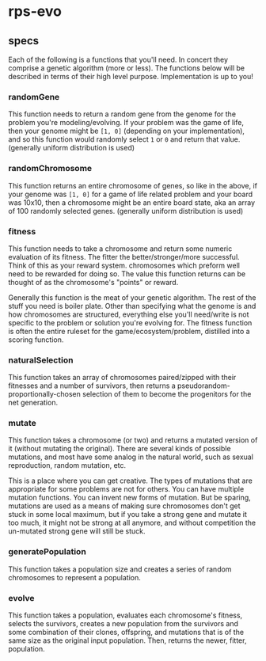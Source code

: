 # rps-evo

## specs

Each of the following is a functions that you'll need. In concert they comprise a genetic algorithm (more or less). The functions below will be described in terms of their high level purpose. Implementation is up to you!

### randomGene

This function needs to return a random gene from the genome for the problem you're modeling/evolving. If your problem was the game of life, then your genome might be `[1, 0]` (depending on your implementation), and so this function would randomly select `1` or `0` and return that value. (generally uniform distribution is used)

### randomChromosome

This function returns an entire chromosome of genes, so like in the above, if your genome was `[1, 0]` for a game of life related problem and your board was 10x10, then a chromosome might be an entire board state, aka an array of 100 randomly selected genes. (generally uniform distribution is used)

### fitness

This function needs to take a chromosome and return some numeric evaluation of its fitness. The fitter the better/stronger/more successful. Think of this as your reward system. chromosomes which preform well need to be rewarded for doing so. The value this function returns can be thought of as the chromosome's "points" or reward.

Generally this function is the meat of your genetic algorithm. The rest of the stuff you need is boiler plate. Other than specifying what the genome is and how chromosomes are structured, everything else you'll need/write is not specific to the problem or solution you're evolving for. The fitness function is often the entire ruleset for the game/ecosystem/problem, distilled into a scoring function.

### naturalSelection

This function takes an array of chromosomes paired/zipped with their fitnesses and a number of survivors, then returns a pseudorandom-proportionally-chosen selection of them to become the progenitors for the net generation.

### mutate

This function takes a chromosome (or two) and returns a mutated version of it (without mutating the original). There are several kinds of possible mutations, and most have some analog in the natural world, such as sexual reproduction, random mutation, etc.

This is a place where you can get creative. The types of mutations that are appropriate for some problems are not for others. You can have multiple mutation functions. You can invent new forms of mutation. But be sparing, mutations are used as a means of making sure chromosomes don't get stuck in some local maximum, but if you take a strong gene and mutate it too much, it might not be strong at all anymore, and without competition the un-mutated strong gene will still be stuck.

### generatePopulation

This function takes a population size and creates a series of random chromosomes to represent a population.

### evolve

This function takes a population, evaluates each chromosome's fitness, selects the survivors, creates a new population from the survivors and some combination of their clones, offspring, and mutations that is of the same size as the original input population. Then, returns the newer, fitter, population.
